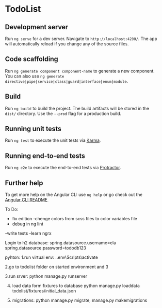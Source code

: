 # TodoList
## Development server

Run `ng serve` for a dev server. Navigate to `http://localhost:4200/`. The app will automatically reload if you change any of the source files.

## Code scaffolding

Run `ng generate component component-name` to generate a new component. You can also use `ng generate directive|pipe|service|class|guard|interface|enum|module`.

## Build

Run `ng build` to build the project. The build artifacts will be stored in the `dist/` directory. Use the `--prod` flag for a production build.

## Running unit tests

Run `ng test` to execute the unit tests via [Karma](https://karma-runner.github.io).

## Running end-to-end tests

Run `ng e2e` to execute the end-to-end tests via [Protractor](http://www.protractortest.org/).

## Further help

To get more help on the Angular CLI use `ng help` or go check out the [Angular CLI README](https://github.com/angular/angular-cli/blob/master/README.md).



To Do:
- fix edition
-chenge colors from scss files to color variables file
- debug in ng lint

-write tests
-learn ngrx




Login to h2 database:
spring.datasource.username=ela
spring.datasource.password=tododb123



pyhton:
1.run virtual env: 
    .\.env\Scripts\activate

2.go to todolist folder on started environment and 3

3.run srver: python manage.py runserver

4. load data form fixtures to database
python manage.py loaddata todolist/fixtures/initial_data.json

5. migrations: python manage.py migrate,
manage.py makemigrations
   
